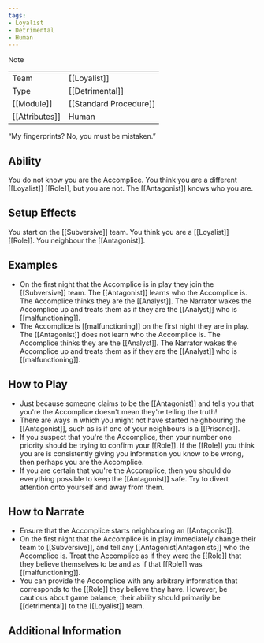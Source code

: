 ```yaml
---
tags:
- Loyalist
- Detrimental
- Human
---
```

> [!note]
> |  |  |
> | ---- | ---- |
> | Team | [[Loyalist]] |
> | Type | [[Detrimental]] |
> | [[Module]] | [[Standard Procedure]] |
> | [[Attributes]] | Human |
> 
>  “My fingerprints? No, you must be mistaken.”

## Ability
You do not know you are the Accomplice. You think you are a different [[Loyalist]] [[Role]], but you are not. The [[Antagonist]] knows who you are.

## Setup Effects
You start on the [[Subversive]] team.
You think you are a [[Loyalist]] [[Role]].
You neighbour the [[Antagonist]].

## Examples
- On the first night that the Accomplice is in play they join the [[Subversive]] team. The [[Antagonist]] learns who the Accomplice is. The Accomplice thinks they are the [[Analyst]]. The Narrator wakes the Accomplice up and treats them as if they are the [[Analyst]] who is [[malfunctioning]].
- The Accomplice is [[malfunctioning]] on the first night they are in play. The [[Antagonist]] does not learn who the Accomplice is. The Accomplice thinks they are the [[Analyst]]. The Narrator wakes the Accomplice up and treats them as if they are the [[Analyst]] who is [[malfunctioning]].

## How to Play
- Just because someone claims to be the [[Antagonist]] and tells you that you're the Accomplice doesn't mean they're telling the truth!
- There are ways in which you might not have started neighbouring the [[Antagonist]], such as is if one of your neighbours is a [[Prisoner]].
- If you suspect that you're the Accomplice, then your number one priority should be trying to confirm your [[Role]]. If the [[Role]] you think you are is consistently giving you information you know to be wrong, then perhaps you are the Accomplice.
- If you are certain that you're the Accomplice, then you should do everything possible to keep the [[Antagonist]] safe. Try to divert attention onto yourself and away from them.


## How to Narrate
- Ensure that the Accomplice starts neighbouring an [[Antagonist]].
- On the first night that the Accomplice is in play immediately change their team to [[Subversive]], and tell any [[Antagonist|Antagonists]] who the Accomplice is. Treat the Accomplice as if they were the [[Role]] that they believe themselves to be and as if that [[Role]] was [[malfunctioning]].
- You can provide the Accomplice with any arbitrary information that corresponds to the [[Role]] they believe they have. However, be cautious about game balance; their ability should primarily be [[detrimental]] to the [[Loyalist]] team.

## Additional Information
